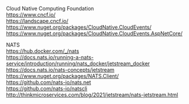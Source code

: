 Cloud Native Computing Foundation  
https://www.cncf.io/  
https://landscape.cncf.io/  
https://www.nuget.org/packages/CloudNative.CloudEvents/  
https://www.nuget.org/packages/CloudNative.CloudEvents.AspNetCore/  

NATS  
https://hub.docker.com/_/nats  
https://docs.nats.io/running-a-nats-service/introduction/running/nats_docker/jetstream_docker  
https://docs.nats.io/nats-concepts/jetstream  
https://www.nuget.org/packages/NATS.Client/  
https://github.com/nats-io/nats.net  
https://github.com/nats-io/natscli  
http://thinkmicroservices.com/blog/2021/jetstream/nats-jetstream.html  

